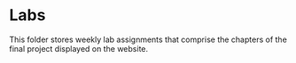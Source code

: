 # Labs
This folder stores weekly lab assignments that comprise the chapters of the final project displayed on the website.
